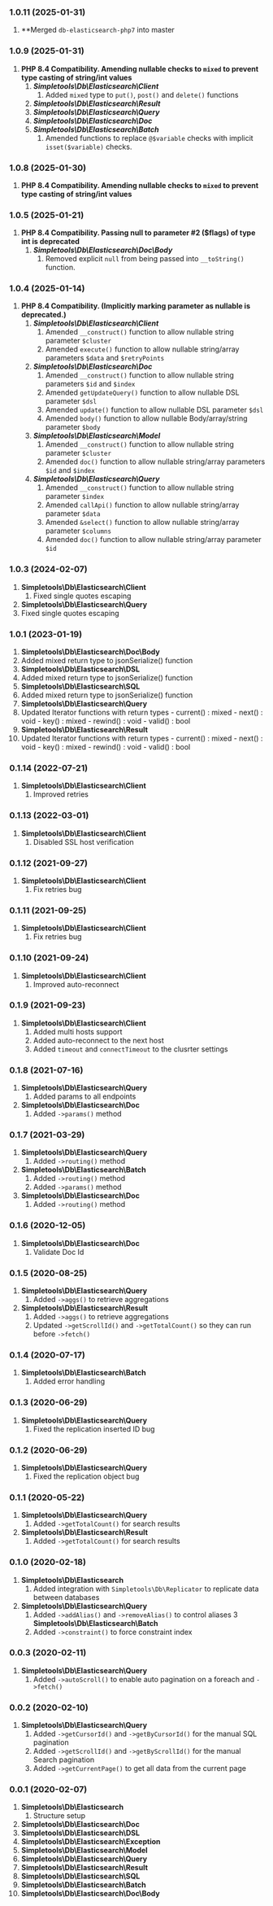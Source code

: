 ### 1.0.11 (2025-01-31)
1. **Merged `db-elasticsearch-php7` into master

### 1.0.9 (2025-01-31)
1. **PHP 8.4 Compatibility. Amending nullable checks to `mixed` to prevent type casting of string/int values**
   1. ***Simpletools\Db\Elasticsearch\Client***
      1. Added `mixed` type to `put()`, `post()` and `delete()` functions
   2. ***Simpletools\Db\Elasticsearch\Result***
   3. ***Simpletools\Db\Elasticsearch\Query***
   4. ***Simpletools\Db\Elasticsearch\Doc***
   5. ***Simpletools\Db\Elasticsearch\Batch***
      1. Amended functions to replace `@$variable` checks with implicit `isset($variable)` checks. 

### 1.0.8 (2025-01-30)
1. **PHP 8.4 Compatibility. Amending nullable checks to `mixed` to prevent type casting of string/int values**

### 1.0.5 (2025-01-21)
1. **PHP 8.4 Compatibility. Passing null to parameter #2 ($flags) of type int is deprecated**
    1. ***Simpletools\Db\Elasticsearch\Doc\Body***
        1. Removed explicit `null` from being passed into `__toString()` function.

### 1.0.4 (2025-01-14)
1. **PHP 8.4 Compatibility. (Implicitly marking parameter as nullable is deprecated.)**
    1. ***Simpletools\Db\Elasticsearch\Client***
        1. Amended `__construct()` function to allow nullable string parameter `$cluster`
        2. Amended `execute()` function to allow nullable string/array parameters `$data` and `$retryPoints`
    2. ***Simpletools\Db\Elasticsearch\Doc***
        1. Amended `__construct()` function to allow nullable string parameters `$id` and `$index`
        2. Amended `getUpdateQuery()` function to allow nullable DSL parameter `$dsl`
        3. Amended `update()` function to allow nullable DSL parameter `$dsl`
        4. Amended `body()` function to allow nullable Body/array/string parameter `$body`
    3. ***Simpletools\Db\Elasticsearch\Model***
        1. Amended `__construct()` function to allow nullable string parameter `$cluster`
        2. Amended `doc()` function to allow nullable string/array parameters `$id` and `$index`
    4. ***Simpletools\Db\Elasticsearch\Query***
        1. Amended `__construct()` function to allow nullable string parameter `$index`
        2. Amended `callApi()` function to allow nullable string/array parameter `$data`
        3. Amended `&select()` function to allow nullable string/array parameter `$columns`
        4. Amended `doc()` function to allow nullable string/array parameter `$id`

### 1.0.3 (2024-02-07)
1. **Simpletools\Db\Elasticsearch\Client**
   1. Fixed single quotes escaping
2.  **Simpletools\Db\Elasticsearch\Query**
1. Fixed single quotes escaping

### 1.0.1 (2023-01-19)
1. **Simpletools\Db\Elasticsearch\Doc\Body**
  1. Added mixed return type to jsonSerialize() function
2. **Simpletools\Db\Elasticsearch\DSL**
  1. Added mixed return type to jsonSerialize() function
3. **Simpletools\Db\Elasticsearch\SQL**
  1. Added mixed return type to jsonSerialize() function
4. **Simpletools\Db\Elasticsearch\Query**
  1. Updated Iterator functions with return types
    - current() : mixed
    - next() : void
    - key() : mixed
    - rewind() : void
    - valid() : bool
5. **Simpletools\Db\Elasticsearch\Result**
  1. Updated Iterator functions with return types
    - current() : mixed
    - next() : void
    - key() : mixed
    - rewind() : void
    - valid() : bool

### 0.1.14 (2022-07-21)
1. **Simpletools\Db\Elasticsearch\Client**
   1. Improved retries

### 0.1.13 (2022-03-01)
1. **Simpletools\Db\Elasticsearch\Client**
    1. Disabled SSL host verification

### 0.1.12 (2021-09-27)
1. **Simpletools\Db\Elasticsearch\Client**
    1. Fix retries bug

### 0.1.11 (2021-09-25)
1. **Simpletools\Db\Elasticsearch\Client**
    1. Fix retries bug

### 0.1.10 (2021-09-24)
1. **Simpletools\Db\Elasticsearch\Client**
    1. Improved auto-reconnect

### 0.1.9 (2021-09-23)
1. **Simpletools\Db\Elasticsearch\Client**
    1. Added multi hosts support
    2. Added auto-reconnect to the next host
    3. Added `timeout` and `connectTimeout` to the clusrter settings

### 0.1.8 (2021-07-16)
1. **Simpletools\Db\Elasticsearch\Query**
    1. Added params to all endpoints   
2. **Simpletools\Db\Elasticsearch\Doc**
    1. Added `->params()` method  

### 0.1.7 (2021-03-29)
1. **Simpletools\Db\Elasticsearch\Query**
   1. Added `->routing()` method   
2. **Simpletools\Db\Elasticsearch\Batch**
    1. Added `->routing()` method
    2. Added `->params()` method
3. **Simpletools\Db\Elasticsearch\Doc**
    1. Added `->routing()` method  

### 0.1.6 (2020-12-05)
1. **Simpletools\Db\Elasticsearch\Doc**
   1. Validate Doc Id
   
### 0.1.5 (2020-08-25)
1. **Simpletools\Db\Elasticsearch\Query**
   1. Added `->aggs()` to retrieve aggregations
2. **Simpletools\Db\Elasticsearch\Result**
   1. Added `->aggs()` to retrieve aggregations
   2. Updated `->getScrollId()` and `->getTotalCount()` so they can run before `->fetch()`
 
### 0.1.4 (2020-07-17)
1. **Simpletools\Db\Elasticsearch\Batch**
   1. Added error handling

### 0.1.3 (2020-06-29)
1. **Simpletools\Db\Elasticsearch\Query**
   1. Fixed the replication inserted ID bug

### 0.1.2 (2020-06-29)
1. **Simpletools\Db\Elasticsearch\Query**
   1. Fixed the replication object bug
 
### 0.1.1 (2020-05-22)
1. **Simpletools\Db\Elasticsearch\Query**
    1. Added `->getTotalCount()` for search results
2. **Simpletools\Db\Elasticsearch\Result**
    1. Added `->getTotalCount()` for search results

### 0.1.0 (2020-02-18)
1. **Simpletools\Db\Elasticsearch**
    1. Added integration with `Simpletools\Db\Replicator` to replicate data between databases
2. **Simpletools\Db\Elasticsearch\Query**
    1. Added `->addAlias()` and `->removeAlias()` to control aliases
3 **Simpletools\Db\Elasticsearch\Batch**
    1. Added `->constraint()` to force constraint index

### 0.0.3 (2020-02-11)
1. **Simpletools\Db\Elasticsearch\Query**
    1. Added `->autoScroll()` to enable auto pagination on a foreach and `->fetch()`

### 0.0.2 (2020-02-10)
1. **Simpletools\Db\Elasticsearch\Query**
    1. Added `->getCursorId()` and `->getByCursorId()` for the manual SQL pagination
    2. Added `->getScrollId()` and `->getByScrollId()` for the manual Search pagination
    3. Added `->getCurrentPage()` to get all data from the current page
        
### 0.0.1 (2020-02-07)
1. **Simpletools\Db\Elasticsearch**
    1. Structure setup
2. **Simpletools\Db\Elasticsearch\Doc**
3. **Simpletools\Db\Elasticsearch\DSL**
4. **Simpletools\Db\Elasticsearch\Exception**
5. **Simpletools\Db\Elasticsearch\Model**
6. **Simpletools\Db\Elasticsearch\Query**
7. **Simpletools\Db\Elasticsearch\Result**
8. **Simpletools\Db\Elasticsearch\SQL**
9. **Simpletools\Db\Elasticsearch\Batch**
10. **Simpletools\Db\Elasticsearch\Doc\Body**